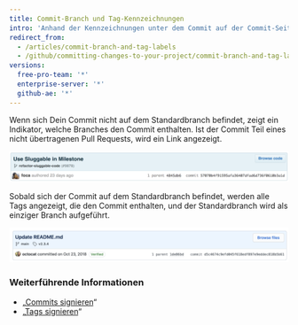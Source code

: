 ```yaml
---
title: Commit-Branch und Tag-Kennzeichnungen
intro: 'Anhand der Kennzeichnungen unter dem Commit auf der Commit-Seite kannst Du leicht erkennen, zu welchem Branch ein Commit gehört.'
redirect_from:
  - /articles/commit-branch-and-tag-labels
  - /github/committing-changes-to-your-project/commit-branch-and-tag-labels
versions:
  free-pro-team: '*'
  enterprise-server: '*'
  github-ae: '*'
---
```

Wenn sich Dein Commit nicht auf dem Standardbranch befindet, zeigt ein Indikator, welche Branches den Commit enthalten. Ist der Commit Teil eines nicht übertragenen Pull Requests, wird ein Link angezeigt.

![Commit-Branch-Kennzeichnung](/assets/images/help/commits/Commit-branch-label.png)

Sobald sich der Commit auf dem Standardbranch befindet, werden alle Tags angezeigt, die den Commit enthalten, und der Standardbranch wird als einziger Branch aufgeführt.

![Commit-main-label](/assets/images/help/commits/Commit-master-label.png)

### Weiterführende Informationen

* „[Commits signieren](/articles/signing-commits)“
* „[Tags signieren](/articles/signing-tags)“
